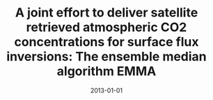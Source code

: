 ---
title: "A joint effort to deliver satellite retrieved atmospheric CO2 concentrations for surface flux inversions: The ensemble median algorithm EMMA"
collection: publications
permalink: /publication/2013-01-01-Reuter20131771
date: 2013-01-01
venue: 'Atmospheric Chemistry and Physics'
paperurl: 'https://doi.org/10.5194/acp-13-1771-2013'
citation: 'Reuter et al., <b>A joint effort to deliver satellite retrieved atmospheric CO2 concentrations for surface flux inversions: The ensemble median algorithm EMMA</b>, Atmospheric Chemistry and Physics, 2013, 10.5194/acp-13-1771-2013'
---